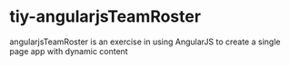 # tiy-angularjsTeamRoster
angularjsTeamRoster is an exercise in using AngularJS to create a single page app with dynamic content
